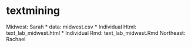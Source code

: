 # textmining

Midwest: Sarah
    * data: midwest.csv
    * Individual Html: text_lab_midwest.html
    * Individual Rmd: text_lab_midwest.Rmd
Northeast: Rachael
